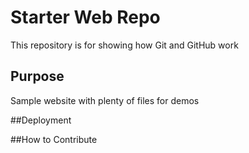 # Starter Web Repo

This repository is for showing how Git and GitHub work

## Purpose

Sample website with plenty of files for demos

##Deployment 

##How to Contribute